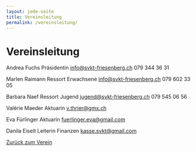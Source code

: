 ```yaml
---
layout: jede-seite
title: Vereinsleitung
permalink: /vereinsleitung/
---
```


# Vereinsleitung

Andrea Fuchs
Präsidentin
info@svkt-friesenberg.ch
079 344 36 31

Marlen Raimann
Ressort Erwachsene
info@svkt-friesenberg.ch
079 602 33 05

Barbara Naef
Ressort Jugend
jugend@svkt-friesenberg.ch
079 545 06 56‬

Valérie Maeder
Aktuarin
v.thrier@gmx.ch
 

Eva Fürlinger
Aktuarin
fuerlinger.eva@gmail.com
 

Danila Eiselt
Leiterin Finanzen
kasse.svkt@gmail.com

<a href="{{ '/verein' | relative_url }}">Zurück zum Verein</a>